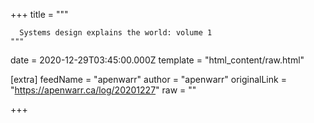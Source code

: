 
+++
title = """

      Systems design explains the world: volume 1
    """
date = 2020-12-29T03:45:00.000Z
template = "html_content/raw.html"

[extra]
feedName = "apenwarr"
author = "apenwarr"
originalLink = "https://apenwarr.ca/log/20201227"
raw = ""

+++

